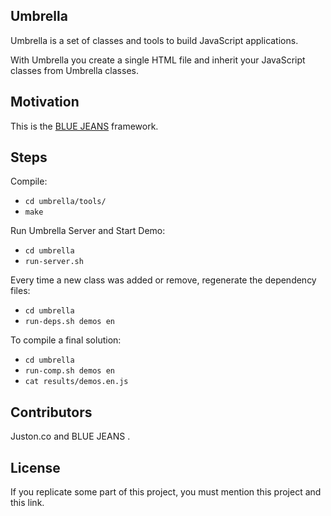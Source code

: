 ## Umbrella

Umbrella is a set of classes and tools to build JavaScript applications.

With Umbrella you create a single HTML file and inherit your JavaScript
classes from Umbrella classes.

## Motivation

This is the [BLUE JEANS](http://lojabluejeans.com.br) framework.

## Steps

Compile:

* `cd umbrella/tools/`
* `make`

Run Umbrella Server and Start Demo:

* `cd umbrella`
* `run-server.sh`

Every time a new class was added or remove, regenerate the dependency files:

* `cd umbrella`
* `run-deps.sh demos en`

To compile a final solution:

* `cd umbrella`
* `run-comp.sh demos en`
* `cat results/demos.en.js`

## Contributors

Juston.co and BLUE JEANS .

## License

If you replicate some part of this project, you must mention this project and this link.